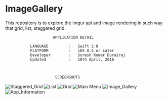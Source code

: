 # ImageGallery
This repository is to explore the imgur api and image rendering in such way that grid, list, staggered grid.

                         APPLICATION DETAIL
         
               LANGUAGE         :   Swift 2.0
               PLATFORM         :   iOS 8.4 or Later
               Developer        :   Suresh Kumar Durairaj
               Updated          :   10th April, 2016

                
 
                          SCREENSHOTS
![Staggered_Grid](ImageGallery/Resources/Images/Screenshots/Staggered_Grid.png?raw=true "Staggered Grid Album View")
![List](ImageGallery/Resources/Images/Screenshots/List.png?raw=true "List Album View")
![Grid](ImageGallery/Resources/Images/Screenshots/Grid.png?raw=true "Grid Album View")
![Main Menu](ImageGallery/Resources/Images/Screenshots/Main_Menu.png?raw=true "Main Menu")
![Image_Gallery](ImageGallery/Resources/Images/Screenshots/Image_Gallery.png?raw=true "Image Gallery View")
![App_Information](ImageGallery/Resources/Images/Screenshots/App_Info.png?raw=true "App Information")
